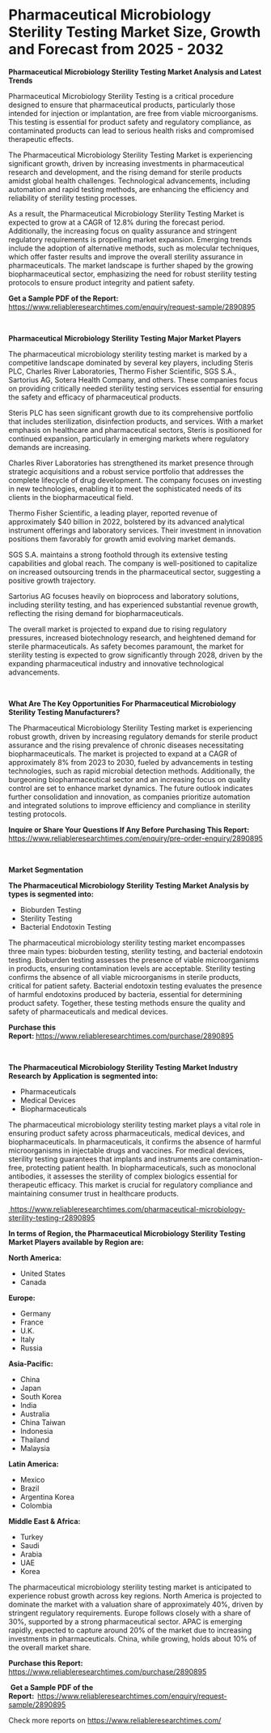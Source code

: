 <p><h1>Pharmaceutical Microbiology Sterility Testing Market Size, Growth and Forecast from 2025 - 2032</h1></p><p><strong>Pharmaceutical Microbiology Sterility Testing Market Analysis and Latest Trends</strong></p>
<p><p>Pharmaceutical Microbiology Sterility Testing is a critical procedure designed to ensure that pharmaceutical products, particularly those intended for injection or implantation, are free from viable microorganisms. This testing is essential for product safety and regulatory compliance, as contaminated products can lead to serious health risks and compromised therapeutic effects.</p><p>The Pharmaceutical Microbiology Sterility Testing Market is experiencing significant growth, driven by increasing investments in pharmaceutical research and development, and the rising demand for sterile products amidst global health challenges. Technological advancements, including automation and rapid testing methods, are enhancing the efficiency and reliability of sterility testing processes.</p><p>As a result, the Pharmaceutical Microbiology Sterility Testing Market is expected to grow at a CAGR of 12.8% during the forecast period. Additionally, the increasing focus on quality assurance and stringent regulatory requirements is propelling market expansion. Emerging trends include the adoption of alternative methods, such as molecular techniques, which offer faster results and improve the overall sterility assurance in pharmaceuticals. The market landscape is further shaped by the growing biopharmaceutical sector, emphasizing the need for robust sterility testing protocols to ensure product integrity and patient safety.</p></p>
<p><strong>Get a Sample PDF of the Report:&nbsp;</strong> <a href="https://www.reliableresearchtimes.com/enquiry/request-sample/2890895?utm_campaign=1581&utm_medium=2&utm_source=Github&utm_content=ia&utm_term=14032025&utm_id=pharmaceutical-microbiology-sterility-testing">https://www.reliableresearchtimes.com/enquiry/request-sample/2890895</a></p>
<p>&nbsp;</p>
<p><strong>Pharmaceutical Microbiology Sterility Testing Major Market Players</strong></p>
<p><p>The pharmaceutical microbiology sterility testing market is marked by a competitive landscape dominated by several key players, including Steris PLC, Charles River Laboratories, Thermo Fisher Scientific, SGS S.A., Sartorius AG, Sotera Health Company, and others. These companies focus on providing critically needed sterility testing services essential for ensuring the safety and efficacy of pharmaceutical products.</p><p>Steris PLC has seen significant growth due to its comprehensive portfolio that includes sterilization, disinfection products, and services. With a market emphasis on healthcare and pharmaceutical sectors, Steris is positioned for continued expansion, particularly in emerging markets where regulatory demands are increasing.</p><p>Charles River Laboratories has strengthened its market presence through strategic acquisitions and a robust service portfolio that addresses the complete lifecycle of drug development. The company focuses on investing in new technologies, enabling it to meet the sophisticated needs of its clients in the biopharmaceutical field.</p><p>Thermo Fisher Scientific, a leading player, reported revenue of approximately $40 billion in 2022, bolstered by its advanced analytical instrument offerings and laboratory services. Their investment in innovation positions them favorably for growth amid evolving market demands.</p><p>SGS S.A. maintains a strong foothold through its extensive testing capabilities and global reach. The company is well-positioned to capitalize on increased outsourcing trends in the pharmaceutical sector, suggesting a positive growth trajectory.</p><p>Sartorius AG focuses heavily on bioprocess and laboratory solutions, including sterility testing, and has experienced substantial revenue growth, reflecting the rising demand for biopharmaceuticals.</p><p>The overall market is projected to expand due to rising regulatory pressures, increased biotechnology research, and heightened demand for sterile pharmaceuticals. As safety becomes paramount, the market for sterility testing is expected to grow significantly through 2028, driven by the expanding pharmaceutical industry and innovative technological advancements.</p></p>
<p>&nbsp;</p>
<p><strong>What Are The Key Opportunities For Pharmaceutical Microbiology Sterility Testing Manufacturers?</strong></p>
<p><p>The Pharmaceutical Microbiology Sterility Testing market is experiencing robust growth, driven by increasing regulatory demands for sterile product assurance and the rising prevalence of chronic diseases necessitating biopharmaceuticals. The market is projected to expand at a CAGR of approximately 8% from 2023 to 2030, fueled by advancements in testing technologies, such as rapid microbial detection methods. Additionally, the burgeoning biopharmaceutical sector and an increasing focus on quality control are set to enhance market dynamics. The future outlook indicates further consolidation and innovation, as companies prioritize automation and integrated solutions to improve efficiency and compliance in sterility testing protocols.</p></p>
<p><strong>Inquire or Share Your Questions If Any Before Purchasing This Report:</strong> <a href="https://www.reliableresearchtimes.com/enquiry/pre-order-enquiry/2890895?utm_campaign=1581&utm_medium=2&utm_source=Github&utm_content=ia&utm_term=14032025&utm_id=pharmaceutical-microbiology-sterility-testing">https://www.reliableresearchtimes.com/enquiry/pre-order-enquiry/2890895</a></p>
<p>&nbsp;</p>
<p><strong>Market Segmentation</strong></p>
<p><strong>The Pharmaceutical Microbiology Sterility Testing Market Analysis by types is segmented into:</strong></p>
<p><ul><li>Bioburden Testing</li><li>Sterility Testing</li><li>Bacterial Endotoxin Testing</li></ul></p>
<p><p>The pharmaceutical microbiology sterility testing market encompasses three main types: bioburden testing, sterility testing, and bacterial endotoxin testing. Bioburden testing assesses the presence of viable microorganisms in products, ensuring contamination levels are acceptable. Sterility testing confirms the absence of all viable microorganisms in sterile products, critical for patient safety. Bacterial endotoxin testing evaluates the presence of harmful endotoxins produced by bacteria, essential for determining product safety. Together, these testing methods ensure the quality and safety of pharmaceuticals and medical devices.</p></p>
<p><strong>Purchase this Report:&nbsp;</strong><a href="https://www.reliableresearchtimes.com/purchase/2890895?utm_campaign=1581&utm_medium=2&utm_source=Github&utm_content=ia&utm_term=14032025&utm_id=pharmaceutical-microbiology-sterility-testing">https://www.reliableresearchtimes.com/purchase/2890895</a></p>
<p>&nbsp;</p>
<p><strong>The Pharmaceutical Microbiology Sterility Testing Market Industry Research by Application is segmented into:</strong></p>
<p><ul><li>Pharmaceuticals</li><li>Medical Devices</li><li>Biopharmaceuticals</li></ul></p>
<p><p>The pharmaceutical microbiology sterility testing market plays a vital role in ensuring product safety across pharmaceuticals, medical devices, and biopharmaceuticals. In pharmaceuticals, it confirms the absence of harmful microorganisms in injectable drugs and vaccines. For medical devices, sterility testing guarantees that implants and instruments are contamination-free, protecting patient health. In biopharmaceuticals, such as monoclonal antibodies, it assesses the sterility of complex biologics essential for therapeutic efficacy. This market is crucial for regulatory compliance and maintaining consumer trust in healthcare products.</p></p>
<p><a href="https://www.reliableresearchtimes.com/pharmaceutical-microbiology-sterility-testing-r2890895?utm_campaign=1581&utm_medium=2&utm_source=Github&utm_content=ia&utm_term=14032025&utm_id=pharmaceutical-microbiology-sterility-testing">&nbsp;https://www.reliableresearchtimes.com/pharmaceutical-microbiology-sterility-testing-r2890895</a></p>
<p><strong>In terms of Region, the Pharmaceutical Microbiology Sterility Testing Market Players available by Region are:</strong></p>
<p>
    <p> <strong> North America: </strong>
        <ul>
            <li>United States</li>
            <li>Canada</li>
        </ul>
        </p> 
    <p> <strong> Europe: </strong>
        <ul>
            <li>Germany</li>
            <li>France</li>
            <li>U.K.</li>
            <li>Italy</li>
            <li>Russia</li>
        </ul>
        </p> 
    <p> <strong> Asia-Pacific: </strong>
        <ul>
            <li>China</li>
            <li>Japan</li>
            <li>South Korea</li>
            <li>India</li>
            <li>Australia</li>
            <li>China Taiwan</li>
            <li>Indonesia</li>
            <li>Thailand</li>
            <li>Malaysia</li>
        </ul>
        </p> 
    <p> <strong> Latin America: </strong>
        <ul>
            <li>Mexico</li>
            <li>Brazil</li>
            <li>Argentina Korea</li>
            <li>Colombia</li>
        </ul>
        </p> 
    <p> <strong> Middle East & Africa: </strong>
        <ul>
            <li>Turkey</li>
            <li>Saudi</li>
            <li>Arabia</li>
            <li>UAE</li>
            <li>Korea</li>
        </ul>
    </p>
    </p>
<p><p>The pharmaceutical microbiology sterility testing market is anticipated to experience robust growth across key regions. North America is projected to dominate the market with a valuation share of approximately 40%, driven by stringent regulatory requirements. Europe follows closely with a share of 30%, supported by a strong pharmaceutical sector. APAC is emerging rapidly, expected to capture around 20% of the market due to increasing investments in pharmaceuticals. China, while growing, holds about 10% of the overall market share.</p></p>
<p><strong>Purchase this Report: </strong><a href="https://www.reliableresearchtimes.com/purchase/2890895?utm_campaign=1581&utm_medium=2&utm_source=Github&utm_content=ia&utm_term=14032025&utm_id=pharmaceutical-microbiology-sterility-testing">https://www.reliableresearchtimes.com/purchase/2890895</a></p>
<p>&nbsp;<strong>Get a Sample PDF of the Report:&nbsp;&nbsp;</strong><a href="https://www.reliableresearchtimes.com/enquiry/request-sample/2890895?utm_campaign=1581&utm_medium=2&utm_source=Github&utm_content=ia&utm_term=14032025&utm_id=pharmaceutical-microbiology-sterility-testing">https://www.reliableresearchtimes.com/enquiry/request-sample/2890895</a></p>
<p><strong></strong></p>
<p>Check more reports on <a href="https://www.reliableresearchtimes.com/?utm_campaign=1581&utm_medium=2&utm_source=Github&utm_content=ia&utm_term=14032025&utm_id=pharmaceutical-microbiology-sterility-testing">https://www.reliableresearchtimes.com/</a></p>